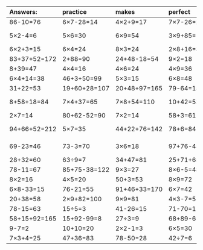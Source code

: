 | Answers: | practice | makes | perfect | ! |
| :--- | :--- | :--- | :--- | :--- |
| 86-10=76 | 6×7-28=14 | 4×2+9=17 | 7×7-26=23 | 9+23=32 | 
| 5×2-4=6 | 5×6=30 | 6×9=54 | 3×9+85=112 | 5+28-19=14 | 
| 6×2+3=15 | 6×4=24 | 8×3=24 | 2×8+16=32 | 9×5=45 | 
| 83+37+52=172 | 2+88=90 | 24+48-18=54 | 9×2=18 | 21+13=34 | 
| 8+39=47 | 4×4=16 | 4×6=24 | 4×9=36 | 3×8=24 | 
| 6×4+14=38 | 46+3+50=99 | 5×3=15 | 6×8=48 | 8×7+24=80 | 
| 31+22=53 | 19+60+28=107 | 20+48+97=165 | 79-64=15 | 40+43=83 | 
| 8+58+18=84 | 7×4+37=65 | 7×8+54=110 | 10+42=52 | 16+49-10=55 | 
| 2×7=14 | 80+62-52=90 | 7×2=14 | 58+3=61 | 46+52=98 | 
| 94+66+52=212 | 5×7=35 | 44+22+76=142 | 78+6=84 | 45+52-40=57 | 
| 69-23=46 | 73-3=70 | 3×6=18 | 97+76-45=128 | 49+57-82=24 | 
| 28+32=60 | 63÷9=7 | 34+47=81 | 25+71+65=161 | 2+40=42 | 
| 78-11=67 | 85+75-38=122 | 9×3=27 | 8×6-5=43 | 41+46=87 | 
| 8×2=16 | 4×5=20 | 50+3=53 | 8×9=72 | 14÷2=7 | 
| 6×8-33=15 | 76-21=55 | 91+46+33=170 | 6×7=42 | 24+54=78 | 
| 20+38=58 | 2×9+82=100 | 9×9=81 | 4×3-7=5 | 28-8=20 | 
| 78-15=63 | 15÷5=3 | 41-26=15 | 71-70=1 | 7×5=35 | 
| 58+15+92=165 | 15+92-99=8 | 27÷3=9 | 68+89-61=96 | 5×3-13=2 | 
| 9-7=2 | 10+10=20 | 2×2-1=3 | 6×5=30 | 56-38=18 | 
| 7×3+4=25 | 47+36=83 | 78-50=28 | 42÷7=6 | 76-39=37 | 
